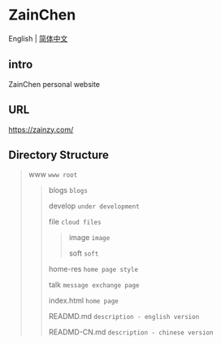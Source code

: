 # ZainChen

English | [简体中文](./README-CN.md)

## intro

ZainChen personal website

## URL

https://zainzy.com/

## Directory Structure

> www  `www root`
>
> > blogs  `blogs`
> >
> > develop  `under development`
> >
> > file  `cloud files`
> >
> > > image  `image`
> > >
> > > soft  `soft`
> > >
> >
> > home-res  `home page style`
> >
> >
> > talk  `message exchange page`
> >
> > index.html  `home page`
> >
> > READMD.md  `description - english version`
> >
> > READMD-CN.md  `description - chinese version`

